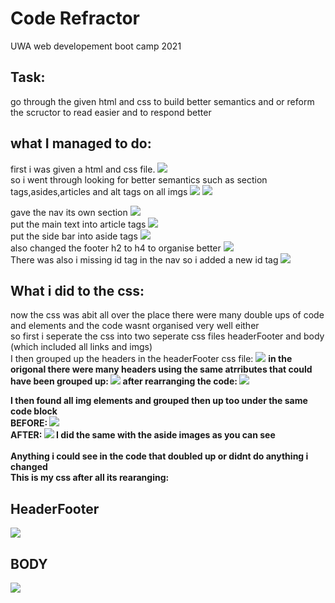 # Code Refractor
UWA web developement boot camp 2021

## Task:
go through the given html and css to build better semantics and or reform the scructor to read easier and to respond better

## what I managed to do:
first i was given a html and css file. 
![](./assets/screenshots/origonal_code.jpg)
<br>
so i went through looking for better semantics such as section tags,asides,articles and alt tags on all imgs
![](assets\screenshots\semantics1.jpg)
![](assets\screenshots\semantics2.jpg)
<br>

gave the nav its own section
![](assets\screenshots\navsection.jpg)
<br>
put the main text into article tags
![](assets\screenshots\article.jpg)
<br>
put the side bar into aside tags
![](assets\screenshots\aside.jpg)
<br>
also changed the footer h2 to h4 to organise better
![](assets\screenshots\h4.jpg)
<br>
There was also i missing id tag in the nav so i added a new id tag
![](assets\screenshots\newid.jpg)

## What i did to the css:
now the css was abit all over the place there were many double ups of code and elements and the code wasnt organised very well either<br>
so first i seperate the css into two seperate css files headerFooter and body (which included all links and imgs)
<br>
I then grouped up the headers in the headerFooter css file:
![](assets\screenshots\headers.jpg)
<b>
in the origonal there were many headers using the same atrributes that could have been grouped up:
![](assets\screenshots\h3.jpg)
after rearranging the code: 
![](assets\screenshots\h1h2h3.jpg)
<br>

I then found all img elements and grouped then up too under the same code block <BR>
BEFORE:
![](assets\screenshots\before.jpg)<br>
AFTER:
![](assets\screenshots\after.jpg)
I did the same with the aside images as you can see <br>
<br>
Anything i could see in the code that doubled up or didnt do anything i changed
<br>
This is my css after all its rearanging: 
## HeaderFooter
![](assets\screenshots\headerFooter.jpg)
## BODY
![](assets\screenshots\body.jpg)